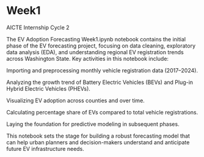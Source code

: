 # Week1
AICTE Internship Cycle 2

The EV Adoption Forecasting Week1.ipynb notebook contains the initial phase of the EV forecasting project, focusing on data cleaning, exploratory data analysis (EDA), and understanding regional EV registration trends across Washington State. Key activities in this notebook include:

Importing and preprocessing monthly vehicle registration data (2017–2024).

Analyzing the growth trend of Battery Electric Vehicles (BEVs) and Plug-in Hybrid Electric Vehicles (PHEVs).

Visualizing EV adoption across counties and over time.

Calculating percentage share of EVs compared to total vehicle registrations.

Laying the foundation for predictive modeling in subsequent phases.

This notebook sets the stage for building a robust forecasting model that can help urban planners and decision-makers understand and anticipate future EV infrastructure needs.
